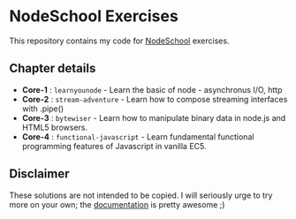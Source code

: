 # NodeSchool Exercises

This repository contains my code for [NodeSchool](http://nodeschool.io) exercises.

## Chapter details

- **Core-1** : `learnyounode` - Learn the basic of node - asynchronus I/O, http
- **Core-2** : `stream-adventure` - Learn how to compose streaming interfaces with .pipe()
- **Core-3** : `bytewiser` - Learn how to manipulate binary data in node.js and HTML5 browsers.
- **Core-4** : `functional-javascript` - Learn fundamental functional programming features of Javascript in vanilla EC5.

## Disclaimer

These solutions are not intended to be copied. I will seriously urge to try more on your own; the [documentation](http://nodejs.org/api/) is pretty awesome ;)
